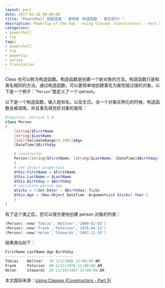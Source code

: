 ```yaml
---
layout: post
date: 2017-02-10 00:00:00
title: "PowerShell 技能连载 - 使用类（构造函数 - 第五部分）"
description: PowerTip of the Day - Using Classes (Constructors - Part 5)
categories:
- powershell
- tip
tags:
- powershell
- tip
- powertip
- series
- translation
---
```

Class 也可以称为构造函数。构造函数是创建一个新对象的方法。构造函数只是和类名相同的方法。通过构造函数，可以更简单地创建事先为属性赋过值的对象。以下是一个例子：“`Person`”类定义了一个 person。

以下是一个构造函数，输入姓和名，以及生日。当一个对象实例化的时候，构造函数会被调用，并且事先填充好对象的属性：

```powershell
#requires -Version 5.0
class Person
{
    [string]$FirstName
    [string]$LastName
    [int][ValidateRange(0,100)]$Age
    [DateTime]$Birthday

    # constructor
    Person([string]$FirstName, [string]$LastName, [DateTime]$Birthday)
    {
    # set object properties
    $this.FirstName = $FirstName
    $this.LastName = $LastName
    $this.Birthday = $Birthday
    # calculate person age
    $ticks = ((Get-Date) - $Birthday).Ticks
    $this.Age = (New-Object DateTime -ArgumentList $ticks).Year-1
    }
}
```

有了这个类之后，您可以很方便地创建 person 对象的列表：

```powershell
[Person]::new('Tobias','Weltner','2000-02-03')
[Person]::new('Frank','Peterson','1976-04-12')
[Person]::new('Helen','Stewards','1987-11-19')
```

结果类似如下：

```powershell
FirstName LastName Age Birthday
--------- -------- --- --------
Tobias    Weltner   16 2/3/2000 12:00:00 AM
Frank     Peterson  40 4/12/1976 12:00:00 AM
Helen     Stewards  29 11/19/1987 12:00:00 AM
```

<!--more-->
本文国际来源：[Using Classes (Constructors - Part 5)](http://community.idera.com/powershell/powertips/b/tips/posts/using-classes-constructors-part-5)
